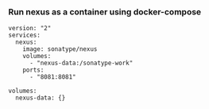 ### Run nexus as a container using docker-compose

    version: "2"
    services:
      nexus:
        image: sonatype/nexus
        volumes:
          - "nexus-data:/sonatype-work"
        ports:
          - "8081:8081"

    volumes:
      nexus-data: {}
